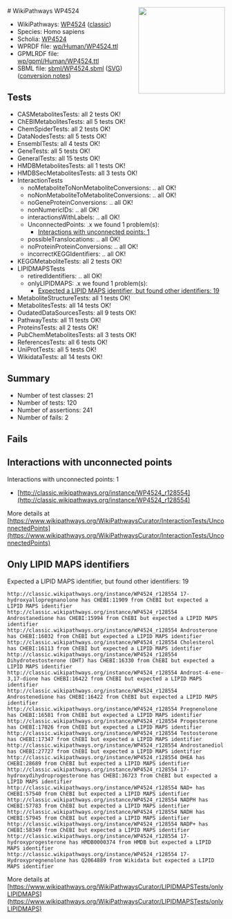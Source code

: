 <img style="float: right; width: 200px" src="https://upload.wikimedia.org/wikipedia/commons/thumb/8/83/Wplogo_with_text_500.png/640px-Wplogo_with_text_500.png" />
# WikiPathways WP4524

* WikiPathways: [WP4524](https://wikipathways.org/pathways/WP4524) ([classic](https://classic.wikipathways.org/instance/WP4524))
* Species: Homo sapiens
* Scholia: [WP4524](https://scholia.toolforge.org/wikipathways/WP4524)
* WPRDF file: [wp/Human/WP4524.ttl](../wp/Human/WP4524.ttl)
* GPMLRDF file: [wp/gpml/Human/WP4524.ttl](../wp/gpml/Human/WP4524.ttl)
* SBML file: [sbml/WP4524.sbml](../sbml/WP4524.sbml) ([SVG](../sbml/WP4524.svg)) ([conversion notes](../sbml/WP4524.txt))

## Tests
* CASMetabolitesTests: all 2 tests OK!
* ChEBIMetabolitesTests: all 5 tests OK!
* ChemSpiderTests: all 2 tests OK!
* DataNodesTests: all 5 tests OK!
* EnsemblTests: all 4 tests OK!
* GeneTests: all 5 tests OK!
* GeneralTests: all 15 tests OK!
* HMDBMetabolitesTests: all 1 tests OK!
* HMDBSecMetabolitesTests: all 3 tests OK!
* InteractionTests
    * noMetaboliteToNonMetaboliteConversions: .. all OK!
    * noNonMetaboliteToMetaboliteConversions: .. all OK!
    * noGeneProteinConversions: .. all OK!
    * nonNumericIDs: .. all OK!
    * interactionsWithLabels: .. all OK!
    * UnconnectedPoints: .x we found 1 problem(s):
        * [Interactions with unconnected points: 1](#35a61ad9)
    * possibleTranslocations: .. all OK!
    * noProteinProteinConversions: .. all OK!
    * incorrectKEGGIdentifiers: .. all OK!
* KEGGMetaboliteTests: all 2 tests OK!
* LIPIDMAPSTests
    * retiredIdentifiers: .. all OK!
    * onlyLIPIDMAPS: .x we found 1 problem(s):
        * [Expected a LIPID MAPS identifier, but found other identifiers: 19](#d0bfb681)
* MetaboliteStructureTests: all 1 tests OK!
* MetabolitesTests: all 14 tests OK!
* OudatedDataSourcesTests: all 9 tests OK!
* PathwayTests: all 11 tests OK!
* ProteinsTests: all 2 tests OK!
* PubChemMetabolitesTests: all 3 tests OK!
* ReferencesTests: all 6 tests OK!
* UniProtTests: all 5 tests OK!
* WikidataTests: all 14 tests OK!


## Summary

* Number of test classes: 21
* Number of tests: 120
* Number of assertions: 241
* Number of fails: 2

## Fails

<a name="35a61ad9" />

## Interactions with unconnected points

Interactions with unconnected points: 1

* [http://classic.wikipathways.org/instance/WP4524_r128554](http://classic.wikipathways.org/instance/WP4524_r128554)


More details at [https://www.wikipathways.org/WikiPathwaysCurator/InteractionTests/UnconnectedPoints](https://www.wikipathways.org/WikiPathwaysCurator/InteractionTests/UnconnectedPoints)

<a name="d0bfb681" />

## Only LIPID MAPS identifiers

Expected a LIPID MAPS identifier, but found other identifiers: 19
```
http://classic.wikipathways.org/instance/WP4524_r128554 17-hydroxyallopregnanolone has CHEBI:11909 from ChEBI but expected a LIPID MAPS identifier
http://classic.wikipathways.org/instance/WP4524_r128554 Androstanedione has CHEBI:15994 from ChEBI but expected a LIPID MAPS identifier
http://classic.wikipathways.org/instance/WP4524_r128554 Androsterone has CHEBI:16032 from ChEBI but expected a LIPID MAPS identifier
http://classic.wikipathways.org/instance/WP4524_r128554 Cholesterol has CHEBI:16113 from ChEBI but expected a LIPID MAPS identifier
http://classic.wikipathways.org/instance/WP4524_r128554 Dihydrotestosterone (DHT) has CHEBI:16330 from ChEBI but expected a LIPID MAPS identifier
http://classic.wikipathways.org/instance/WP4524_r128554 Androst-4-ene- 3,17-dione has CHEBI:16422 from ChEBI but expected a LIPID MAPS identifier
http://classic.wikipathways.org/instance/WP4524_r128554 Androstenedione has CHEBI:16422 from ChEBI but expected a LIPID MAPS identifier
http://classic.wikipathways.org/instance/WP4524_r128554 Pregnenolone has CHEBI:16581 from ChEBI but expected a LIPID MAPS identifier
http://classic.wikipathways.org/instance/WP4524_r128554 Progesterone has CHEBI:17026 from ChEBI but expected a LIPID MAPS identifier
http://classic.wikipathways.org/instance/WP4524_r128554 Testosterone has CHEBI:17347 from ChEBI but expected a LIPID MAPS identifier
http://classic.wikipathways.org/instance/WP4524_r128554 Androstanediol has CHEBI:27727 from ChEBI but expected a LIPID MAPS identifier
http://classic.wikipathways.org/instance/WP4524_r128554 DHEA has CHEBI:28689 from ChEBI but expected a LIPID MAPS identifier
http://classic.wikipathways.org/instance/WP4524_r128554 17-hydroxydihydroprogesterone has CHEBI:36723 from ChEBI but expected a LIPID MAPS identifier
http://classic.wikipathways.org/instance/WP4524_r128554 NAD+ has CHEBI:57540 from ChEBI but expected a LIPID MAPS identifier
http://classic.wikipathways.org/instance/WP4524_r128554 NADPH has CHEBI:57783 from ChEBI but expected a LIPID MAPS identifier
http://classic.wikipathways.org/instance/WP4524_r128554 NADH has CHEBI:57945 from ChEBI but expected a LIPID MAPS identifier
http://classic.wikipathways.org/instance/WP4524_r128554 NADP+ has CHEBI:58349 from ChEBI but expected a LIPID MAPS identifier
http://classic.wikipathways.org/instance/WP4524_r128554 17-hydroxyprogesterone has HMDB0000374 from HMDB but expected a LIPID MAPS identifier
http://classic.wikipathways.org/instance/WP4524_r128554 17-Hydroxypregnenolone has Q2064889 from Wikidata but expected a LIPID MAPS identifier
```

More details at [https://www.wikipathways.org/WikiPathwaysCurator/LIPIDMAPSTests/onlyLIPIDMAPS](https://www.wikipathways.org/WikiPathwaysCurator/LIPIDMAPSTests/onlyLIPIDMAPS)

